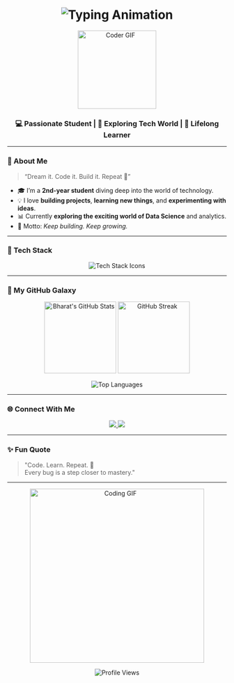 
<h1 align="center">
  <img src="https://readme-typing-svg.herokuapp.com?font=Fira+Code&weight=600&size=30&pause=1000&color=00C8FF&center=true&vCenter=true&width=500&lines=Hey+There!+👋;I'm+Bharat+Purohit!;Welcome+to+my+GitHub+page🚀" alt="Typing Animation" />
</h1>

<p align="center">
  <img src="https://media.giphy.com/media/M9gbBd9nbDrOTu1Mqx/giphy.gif" width="180" alt="Coder GIF">
</p>

<h3 align="center">💻 Passionate Student | 🚀 Exploring Tech World | 🌱 Lifelong Learner</h3>


---

### 🧠 About Me  

> “Dream it. Code it. Build it. Repeat 🔁”

- 🎓 I’m a **2nd-year student** diving deep into the world of technology.  
- 💡 I love **building projects**, **learning new things**, and **experimenting with ideas**.  
- 📊 Currently **exploring the exciting world of Data Science** and analytics. 
- 🎯 Motto: *Keep building. Keep growing.*  

---

### 🧰 Tech Stack  

<p align="center">
  <img src="https://skillicons.dev/icons?i=c,cpp,js,html,css,git,arduino" alt="Tech Stack Icons" />
</p>

---

### 🚀 My GitHub Galaxy  

<p align="center">
  <img src="https://github-readme-stats.vercel.app/api?username=Bharatpurohit456&show_icons=true&theme=tokyonight&hide_border=true&border_radius=10" alt="Bharat's GitHub Stats" height="165px"/>
  <img src="https://github-readme-streak-stats.herokuapp.com/?user=Bharatpurohit456&theme=tokyonight&hide_border=true" alt="GitHub Streak" height="165px"/>
</p>

<p align="center">
  <img src="https://github-readme-stats.vercel.app/api/top-langs/?username=Bharatpurohit456&layout=compact&theme=tokyonight&hide_border=true&border_radius=10" alt="Top Languages" />
</p>

---

### 🌐 Connect With Me  

<p align="center">
  <a href="https://www.linkedin.com/in/bharat-purohit-750747359/" target="_blank">
    <img src="https://img.shields.io/badge/LinkedIn-%230077B5.svg?style=for-the-badge&logo=linkedin&logoColor=white" />
  </a>
  <a href="https://github.com/bharat-purohit" target="_blank">
    <img src="https://img.shields.io/badge/GitHub-171515?style=for-the-badge&logo=github&logoColor=white" />
  </a>
</p>

---

### ✨ Fun Quote  

> "Code. Learn. Repeat. 🚀  
> Every bug is a step closer to mastery."

---

<p align="center">
  <img src="https://media.giphy.com/media/L1R1tvI9svkIWwpVYr/giphy.gif" width="400" alt="Coding GIF">
</p>

<p align="center">
  <img src="https://komarev.com/ghpvc/?username=Bharatpurohit456&label=Profile%20Views&color=0e75b6&style=flat" alt="Profile Views" />
</p>
